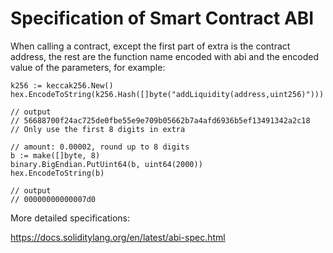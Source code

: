 # Specification of Smart Contract ABI 

When calling a contract, except the first part of extra is the contract address, the rest are the function name encoded with abi and the encoded value of the parameters, for example:

```golang
k256 := keccak256.New()
hex.EncodeToString(k256.Hash([]byte("addLiquidity(address,uint256)")))

// output
// 56688700f24ac725de0fbe55e9e709b05662b7a4afd6936b5ef13491342a2c18
// Only use the first 8 digits in extra

// amount: 0.00002, round up to 8 digits
b := make([]byte, 8)
binary.BigEndian.PutUint64(b, uint64(2000))
hex.EncodeToString(b)

// output
// 00000000000007d0
```

More detailed specifications:

https://docs.soliditylang.org/en/latest/abi-spec.html
